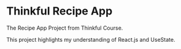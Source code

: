 # Thinkful Recipe App
The Recipe App Project from Thinkful Course.

This project highlights my understanding of React.js and UseState.
